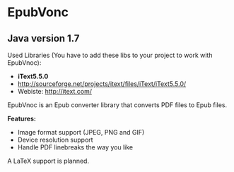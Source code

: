 EpubVonc
========

Java version 1.7
-----------

Used Libraries (You have to add these libs to your project to work with EpubVnoc):
* **iText5.5.0**
* http://sourceforge.net/projects/itext/files/iText/iText5.5.0/
* Webiste: http://itext.com/

EpubVnoc is an Epub converter library that converts PDF files to Epub files.

**Features:**
* Image format support (JPEG, PNG and GIF)
* Device resolution support
* Handle PDF linebreaks the way you like

A LaTeX support is planned.
